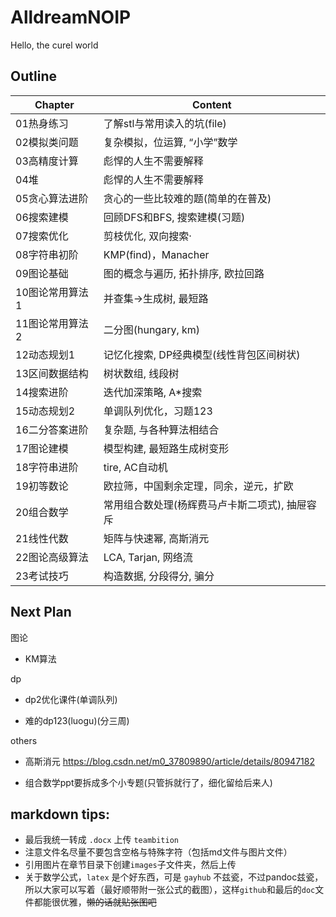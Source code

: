 # AlldreamNOIP

Hello, the curel world

## Outline

Chapter | Content
--- | ---
01热身练习 | 了解stl与常用读入的坑(file)
02模拟类问题| 复杂模拟，位运算, “小学”数学
03高精度计算| 彪悍的人生不需要解释
04堆| 彪悍的人生不需要解释
05贪心算法进阶| 贪心的一些比较难的题(简单的在普及)
06搜索建模 | 回顾DFS和BFS, 搜索建模(习题) 
07搜索优化 | 剪枝优化, 双向搜索·
08字符串初阶 | KMP(find)，Manacher
09图论基础 | 图的概念与遍历, 拓扑排序, 欧拉回路
10图论常用算法1 | 并查集->生成树, 最短路
11图论常用算法2 | 二分图(hungary, km)
12动态规划1 | 记忆化搜索, DP经典模型(线性背包区间树状)
13区间数据结构 | 树状数组, 线段树
14搜索进阶 | 迭代加深策略, A*搜索
15动态规划2 | 单调队列优化，习题123
16二分答案进阶 | 复杂题, 与各种算法相结合
17图论建模 | 模型构建, 最短路生成树变形
18字符串进阶 | tire, AC自动机
19初等数论 | 欧拉筛，中国剩余定理，同余，逆元，扩欧
20组合数学 | 常用组合数处理(杨辉费马卢卡斯二项式), 抽屉容斥
21线性代数 | 矩阵与快速幂, 高斯消元
22图论高级算法 | LCA, Tarjan, 网络流
23考试技巧 | 构造数据, 分段得分, 骗分

## Next Plan

图论

- KM算法

dp
- dp2优化课件(单调队列)

- 难的dp123(luogu)(分三周)

others

- 高斯消元 https://blog.csdn.net/m0_37809890/article/details/80947182

- 组合数学ppt要拆成多个小专题(只管拆就行了，细化留给后来人)



## markdown tips:

- 最后我统一转成 `.docx` 上传 `teambition`
- 注意文件名尽量不要包含空格与特殊字符（包括md文件与图片文件）
- 引用图片在章节目录下创建`images`子文件夹，然后上传
- 关于数学公式，`latex` 是个好东西，可是 `gayhub` 不兹瓷，不过pandoc兹瓷，所以大家可以写着（最好顺带附一张公式的截图），这样`github`和最后的`doc`文件都能很优雅，~~懒的话就贴张图吧~~
